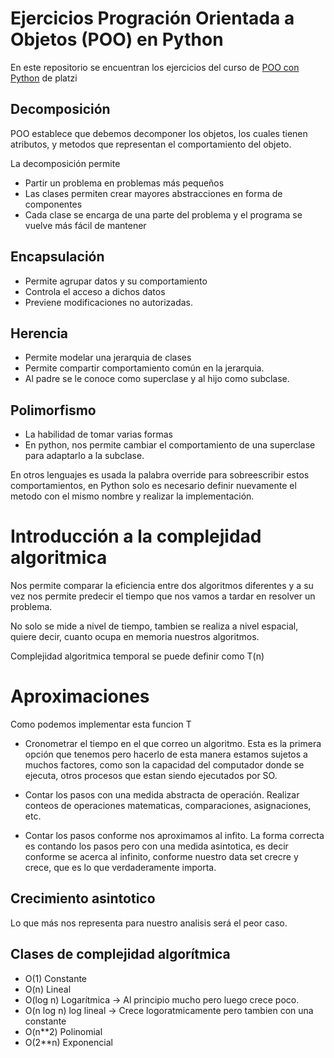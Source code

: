 # Ejercicios Progración Orientada a Objetos (POO) en Python

En este repositorio se encuentran los ejercicios del curso de [POO con Python](https://platzi.com/clases/poo-python/) de platzi

## Decomposición
POO establece que debemos decomponer los objetos, los cuales tienen atributos, y metodos que representan el comportamiento del objeto.

La decomposición permite
* Partir un problema en problemas más pequeños
* Las clases permiten crear mayores abstracciones en forma de componentes
* Cada clase se encarga de una parte del problema y el programa se vuelve más fácil de mantener

## Encapsulación
* Permite agrupar datos y su comportamiento
* Controla el acceso a dichos datos
* Previene modificaciones no autorizadas.

## Herencia
* Permite modelar una jerarquia de clases
* Permite compartir comportamiento común en la jerarquia.
* Al padre se le conoce como superclase y al hijo como subclase.

## Polimorfismo
* La habilidad de tomar varias formas
* En python, nos permite cambiar el comportamiento de una superclase para adaptarlo a la subclase.

En otros lenguajes es usada la palabra override para sobreescribir estos comportamientos, en Python solo es necesario definir nuevamente el metodo con el mismo nombre y realizar la implementación.

# Introducción a la complejidad algoritmica
Nos permite comparar la eficiencia entre dos algoritmos diferentes y a su vez nos permite predecir el tiempo que nos vamos a tardar en resolver un problema.

No solo se mide a nivel de tiempo, tambien se realiza a nivel espacial, quiere decir, cuanto ocupa en memoria nuestros algoritmos.

Complejidad algoritmica temporal se puede definir como T(n)

# Aproximaciones
Como podemos implementar esta funcion T

* Cronometrar el tiempo en el que correo un algoritmo. Esta es la primera opción que tenemos pero hacerlo de esta manera estamos sujetos a muchos factores, como son la capacidad del computador donde se ejecuta, otros procesos que estan siendo ejecutados por SO.

* Contar los pasos con una medida abstracta de operación. Realizar conteos de operaciones matematicas, comparaciones, asignaciones, etc. 

* Contar los pasos conforme nos aproximamos al infito. La forma correcta es contando los pasos pero con una medida asintotica, es decir conforme se acerca al infinito, conforme nuestro data set crecre y crece, que es lo que verdaderamente importa. 

## Crecimiento asintotico
Lo que más nos representa para nuestro analisis será el peor caso.

## Clases de complejidad algorítmica

* O(1) Constante
* O(n) Lineal
* O(log n) Logarítmica -> Al principio mucho pero luego crece poco.
* O(n log n) log lineal -> Crece logoratmicamente pero tambien con una constante
* O(n**2) Polinomial
* O(2**n) Exponencial